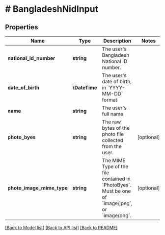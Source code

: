 # # BangladeshNidInput

## Properties

Name | Type | Description | Notes
------------ | ------------- | ------------- | -------------
**national_id_number** | **string** | The user&#39;s Bangladesh National ID number. |
**date_of_birth** | **\DateTime** | The user&#39;s date of birth, in &#x60;YYYY-MM-DD&#x60; format |
**name** | **string** | The user&#39;s full name |
**photo_byes** | **string** | The raw bytes of the photo file collected from the user. | [optional]
**photo_image_mime_type** | **string** | The MIME Type of the file contained in &#x60;PhotoByes&#x60;.              Must be one of &#x60;image/jpeg&#x60;, or &#x60;image/png&#x60;. | [optional]

[[Back to Model list]](../../README.md#models) [[Back to API list]](../../README.md#endpoints) [[Back to README]](../../README.md)
